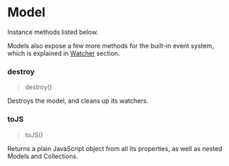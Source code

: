 # Model

Instance methods listed below.

Models also expose a few more methods for the built-in event system, which is explained in [Watcher](../guides/watcher.md) section.

### destroy

> destroy()

Destroys the model, and cleans up its watchers.

### toJS

> toJS()

Returns a plain JavaScript object from all its properties, as well as nested Models and Collections.
